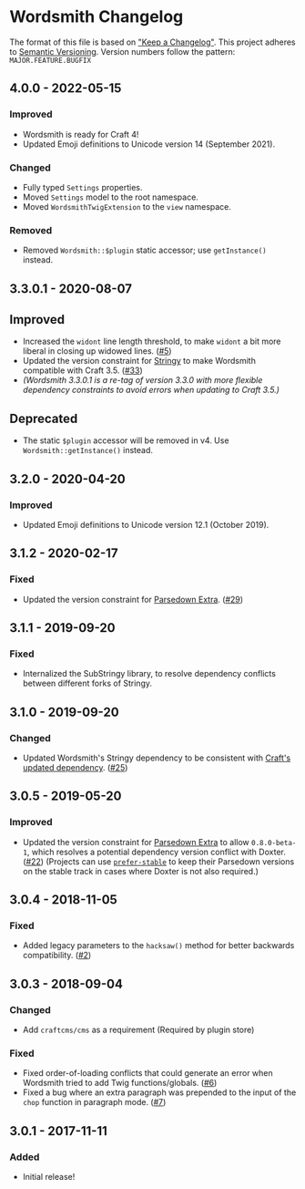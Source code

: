 # Wordsmith Changelog

The format of this file is based on ["Keep a Changelog"](http://keepachangelog.com/). This project adheres to [Semantic Versioning](http://semver.org/). Version numbers follow the pattern: `MAJOR.FEATURE.BUGFIX`


## 4.0.0 - 2022-05-15

### Improved

- Wordsmith is ready for Craft 4!
- Updated Emoji definitions to Unicode version 14 (September 2021).

### Changed

- Fully typed `Settings` properties.
- Moved `Settings` model to the root namespace.
- Moved `WordsmithTwigExtension` to the `view` namespace.

### Removed

- Removed `Wordsmith::$plugin` static accessor; use `getInstance()` instead.


## 3.3.0.1 - 2020-08-07

## Improved
 
- Increased the `widont` line length threshold, to make `widont` a bit more liberal in closing up widowed lines. ([#5](https://github.com/TopShelfCraft/Wordsmith/issues/5))
- Updated the version constraint for [Stringy](https://github.com/voku/Stringy) to make Wordsmith compatible with Craft 3.5. ([#33](https://github.com/TopShelfCraft/Wordsmith/issues/33))
- _(Wordsmith 3.3.0.1 is a re-tag of version 3.3.0 with more flexible dependency constraints to avoid errors when updating to Craft 3.5.)_

## Deprecated

- The static `$plugin` accessor will be removed in v4. Use `Wordsmith::getInstance()` instead.


## 3.2.0 - 2020-04-20

### Improved

- Updated Emoji definitions to Unicode version 12.1 (October 2019).


## 3.1.2 - 2020-02-17

### Fixed

- Updated the version constraint for [Parsedown Extra](https://github.com/erusev/parsedown-extra). ([#29](https://github.com/TopShelfCraft/Wordsmith/issues/29))


## 3.1.1 - 2019-09-20

### Fixed

- Internalized the SubStringy library, to resolve dependency conflicts between different forks of Stringy.


## 3.1.0 - 2019-09-20

### Changed

- Updated Wordsmith's Stringy dependency to be consistent with [Craft's updated dependency](https://github.com/craftcms/cms/issues/4753). ([#25](https://github.com/TopShelfCraft/Wordsmith/issues/25)) 


## 3.0.5 - 2019-05-20

### Improved

- Updated the version constraint for [Parsedown Extra](https://github.com/erusev/parsedown-extra) to allow `0.8.0-beta-1`, which resolves a potential dependency version conflict with Doxter. ([#22](https://github.com/TopShelfCraft/Wordsmith/issues/22)) (Projects can use [`prefer-stable`](https://getcomposer.org/doc/04-schema.md#prefer-stable) to keep their Parsedown versions on the stable track in cases where Doxter is not also required.) 


## 3.0.4 - 2018-11-05

### Fixed

- Added legacy parameters to the `hacksaw()` method for better backwards compatibility. ([#2](https://github.com/TopShelfCraft/Wordsmith/issues/2))


## 3.0.3 - 2018-09-04

### Changed

- Add `craftcms/cms` as a requirement (Required by plugin store)

### Fixed

- Fixed order-of-loading conflicts that could generate an error when Wordsmith tried to add Twig functions/globals. ([#6](https://github.com/TopShelfCraft/Wordsmith/issues/6))
- Fixed a bug where an extra paragraph was prepended to the input of the `chop` function in paragraph mode. ([#7](https://github.com/TopShelfCraft/Wordsmith/issues/7))


## 3.0.1 - 2017-11-11

### Added

- Initial release!
